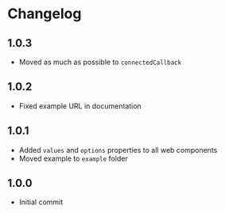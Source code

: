 # Changelog

## 1.0.3

- Moved as much as possible to `connectedCallback`

## 1.0.2

- Fixed example URL in documentation

## 1.0.1

- Added `values` and `options` properties to all web components
- Moved example to `example` folder

## 1.0.0

- Initial commit
